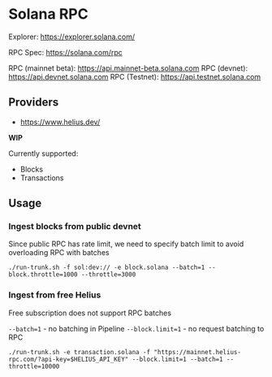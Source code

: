 # Solana RPC 

Explorer: https://explorer.solana.com/

RPC Spec: https://solana.com/rpc

RPC (mainnet beta): https://api.mainnet-beta.solana.com
RPC (devnet): https://api.devnet.solana.com
RPC (Testnet): https://api.testnet.solana.com

## Providers

- https://www.helius.dev/


__WIP__

Currently supported:

- Blocks
- Transactions

## Usage

### Ingest blocks from public devnet

Since public RPC has rate limit, we need to specify batch limit to avoid overloading RPC with batches

```
./run-trunk.sh -f sol:dev:// -e block.solana --batch=1 --block.throttle=1000 --throttle=3000
```

### Ingest from free Helius

Free subscription does not support RPC batches

`--batch=1` - no batching in Pipeline
`--block.limit=1` - no request batching to RPC

```
./run-trunk.sh -e transaction.solana -f "https://mainnet.helius-rpc.com/?api-key=$HELIUS_API_KEY" --block.limit=1 --batch=1 --throttle=10000
```